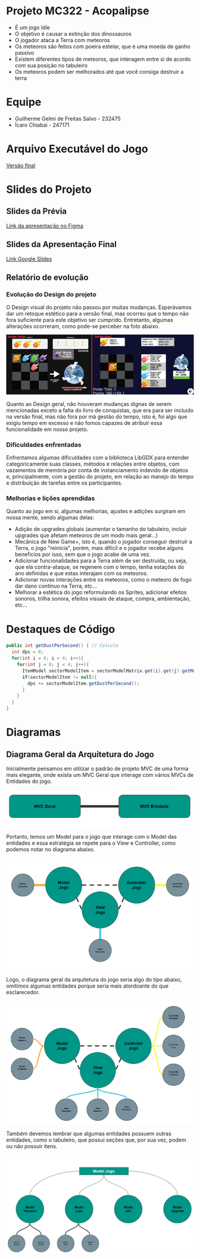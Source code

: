 ﻿# Projeto MC322 - Acopalipse
- É um jogo Idle
- O objetivo é causar a extinção dos dinossauros
- O jogador ataca a Terra com meteoros
- Os meteoros são feitos com poeira estelar, que é uma moeda de ganho passivo
- Existem diferentes tipos de meteoros, que interagem entre si de acordo com sua posição no tabuleiro
- Os meteoros podem ser melhorados até que você consiga destruir a terra

# Equipe
* Guilherme Gelmi de Freitas Salvo - 232475
* Ícaro Chiabai - 247171

# Arquivo Executável do Jogo
[Versão final](/jars/versaoFinal.jar)
# Slides do Projeto

## Slides da Prévia
[Link da apresentação no Figma](https://www.figma.com/file/zpCDCda1nlvtic2MBH7p2o/MC322?node-id=0%3A1)
## Slides da Apresentação Final
[Link Google Slides](https://docs.google.com/presentation/d/1eoqNMRqX1qusBBDiKXzgcXkaNhuttGBCMEIitjlsO7k/edit?usp=sharing)

## Relatório de evolução
### Evolução do Design do projeto
O Design visual do projeto não passou por muitas mudanças. Esperávamos dar um retoque estético para a versão final, mas ocorreu que o tempo não fora suficiente para este objetivo ser cumprido. Entretanto, algumas alterações ocorreram, como pode-se perceber na foto abaixo.

![Diferença visual](assets/diferenca-visual.png)

Quanto ao Design geral, não houveram mudanças dignas de serem mencionadas exceto a falta do livro de conquistas, que era para ser incluido na versão final, mas não fora por má gestão do tempo, isto é, foi algo que exigiu tempo em excesso e não fomos capazes de atribuir essa funcionalidade em nosso projeto.

### Dificuldades enfrentadas
Enfrentamos algumas dificuldades com a biblioteca LibGDX para entender categoricamente suas classes, métodos e relações entre objetos, com vazamentos de memória por conta de instanciamento indevido de objetos e, principalmente, com a gestão do projeto, em relação ao manejo do tempo e distribuição de tarefas entre os participantes.

### Melhorias e lições aprendidas
Quanto ao jogo em si, algumas melhorias, ajustes e adições surgiram em nossa mente, sendo algumas delas:
* Adição de upgrades globais (aumentar o tamanho do tabuleiro, incluir upgrades que afetam meteoros de um modo mais geral...)
* Mecânica de New Game+, isto é, quando o jogador conseguir destruir a Terra, o jogo "reinicia", porém, mais difícil e o jogador recebe alguns benefícios por isso, sem que o jogo acabe de uma vez.
* Adicionar funcionalidades para a Terra além de ser destruída, ou seja, que ela contra-ataque, se regenere com o tempo, tenha estações do ano definidas e que estas interajam com os meteoros.
* Adicionar novas interações entre os meteoros, como o meteoro de fogo dar dano contínuo na Terra, etc...
* Melhorar a estética do jogo reformulando os Sprites, adicionar efeitos sonoros, trilha sonora, efeitos visuais de ataque, compra, ambientação, etc...

# Destaques de Código
~~~java
public int getDustPerSecond() { // Calculo
  int dps = 0;
  for(int i = 0; i < 4; i++){
    for(int j = 0; j < 4; j++){
      ItemModel sectorModelItem = sectorModelMatrix.get(i).get(j).getMeteor();
      if(sectorModelItem != null){
        dps += sectorModelItem.getDustPerSecond();
      }
    }
  }
}
~~~

# Diagramas

## Diagrama Geral da Arquitetura do Jogo

Inicialmente pensamos em utilizar o padrão de projeto MVC de uma forma mais elegante, onde exista um MVC Geral que interage com vários MVCs de Entidades do jogo.

![Diagrama 1](assets/diag1.png)

Portanto, temos um Model para o jogo que interage com o Model das entidades e essa estratégia se repete para o View e Controller, como podemos notar no diagrama abaixo.

![Diagrama 2](assets/diag2.png)

Logo, o diagrama geral da arquitetura do jogo seria algo do tipo abaixo, omitimos algumas entidades porque seria mais atordoante do que esclarecedor.

![Diagrama 3](assets/diag3.png)

Também devemos lembrar que algumas entidades possuem outras entidades, como o tabuleiro, que possui seções que, por sua vez, podem ou não possuir itens.

![Diagrama 4](assets/diag4.png)


